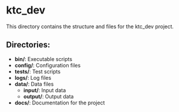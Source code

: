 # ktc_dev
This directory contains the structure and files for the ktc_dev project.

## Directories:
- **bin/**: Executable scripts
- **config/**: Configuration files
- **tests/**: Test scripts
- **logs/**: Log files
- **data/**: Data files
  - **input/**: Input data
  - **output/**: Output data
- **docs/**: Documentation for the project
